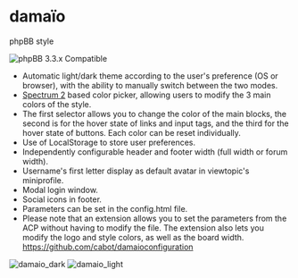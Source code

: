 # damaïo
phpBB style

![phpBB 3.3.x Compatible](https://user-images.githubusercontent.com/6350179/197977802-45b72d13-2bff-412a-8ea4-f5d199a93952.svg)

* Automatic light/dark theme according to the user's preference (OS or browser), with the ability to manually switch between the two modes.
* [Spectrum 2](https://github.com/seballot/spectrum) based color picker, allowing users to modify the 3 main colors of the style.
* The first selector allows you to change the color of the main blocks, the second is for the hover state of links and input tags, and the third for the hover state of buttons. Each color can be reset individually.
* Use of LocalStorage to store user preferences.
* Independently configurable header and footer width (full width or forum width).
* Username's first letter display as default avatar in viewtopic's miniprofile.
* Modal login window.
* Social icons in footer.
* Parameters can be set in the config.html file.
* Please note that an extension allows you to set the parameters from the ACP without having to modify the file.
    The extension also lets you modify the logo and style colors, as well as the board width.
	https://github.com/cabot/damaioconfiguration


![damaio_dark](https://user-images.githubusercontent.com/6350179/145218506-325d3b07-20a6-4874-96a6-fef8607a2468.png)
![damaio_light](https://user-images.githubusercontent.com/6350179/145218509-54f3e1a0-4fcd-4ab4-b794-4b1fb7fa79b8.png)
